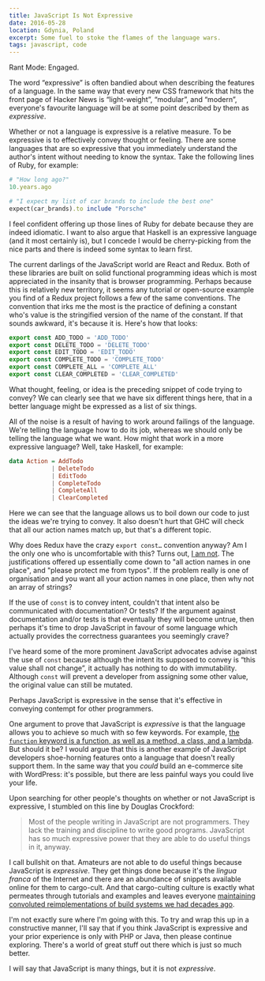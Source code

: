 ```yaml
---
title: JavaScript Is Not Expressive
date: 2016-05-28
location: Gdynia, Poland
excerpt: Some fuel to stoke the flames of the language wars.
tags: javascript, code
---
```


Rant Mode: Engaged.

The word “expressive” is often bandied about when describing the features of a
language. In the same way that every new CSS framework that hits the front page
of Hacker News is “light-weight”, “modular”, and “modern”, everyone's favourite
language will be at some point described by them as *expressive*.

Whether or not a language is expressive is a relative measure. To be expressive
is to effectively convey thought or feeling. There are some languages that are
so expressive that you immediately understand the author's intent without
needing to know the syntax. Take the following lines of Ruby, for example:

```ruby
# "How long ago?"
10.years.ago

# "I expect my list of car brands to include the best one"
expect(car_brands).to include "Porsche"
```

I feel confident offering up those lines of Ruby for debate because they are
indeed idiomatic. I want to also argue that Haskell is an expressive language
(and it most certainly is), but I concede I would be cherry-picking from the
nice parts and there is indeed some syntax to learn first.

The current darlings of the JavaScript world are React and Redux. Both of these
libraries are built on solid functional programming ideas which is most
appreciated in the insanity that is browser programming. Perhaps because this is
relatively new territory, it seems any tutorial or open-source example you find
of a Redux project follows a few of the same conventions. The convention that
irks me the most is the practice of defining a constant who's value is the
stringified version of the name of the constant. If that sounds awkward, it's
because it is. Here's how that looks:

```javascript
export const ADD_TODO = 'ADD_TODO'
export const DELETE_TODO = 'DELETE_TODO'
export const EDIT_TODO = 'EDIT_TODO'
export const COMPLETE_TODO = 'COMPLETE_TODO'
export const COMPLETE_ALL = 'COMPLETE_ALL'
export const CLEAR_COMPLETED = 'CLEAR_COMPLETED'
```

What thought, feeling, or idea is the preceding snippet of code trying to
convey? We can clearly see that we have six different things here, that in a
better language might be expressed as a list of six things.

All of the noise is a result of having to work around failings of the language.
We're telling the language how to do its job, whereas we should only be telling
the language what we want. How might that work in a more expressive language?
Well, take Haskell, for example:

```haskell
data Action = AddTodo
            | DeleteTodo
            | EditTodo
            | CompleteTodo
            | CompleteAll
            | ClearCompleted
```

Here we can see that the language allows us to boil down our code to just the
ideas we're trying to convey. It also doesn't hurt that GHC will check that all
our action names match up, but that's a different topic.

Why does Redux have the crazy `export const…` convention anyway? Am I the only
one who is uncomfortable with this? Turns out, [I am not][so]. The
justifications offered up essentially come down to "all action names in one
place", and "please protect me from typos". If the problem really is one of
organisation and you want all your action names in one place, then why not an
array of strings?

If the use of `const` is to convey intent, couldn't that intent also be
communicated with documentation? Or tests? If the argument against documentation
and/or tests is that eventually they will become untrue, then perhaps it's time
to drop JavaScript in favour of some language which actually provides the
correctness guarantees you seemingly crave?

I've heard some of the more prominent JavaScript advocates advise against the
use of `const` because although the intent its supposed to convey is “this value
shall not change”, it actually has nothing to do with immutability. Although
`const` will prevent a developer from assigning some other value, the original
value can still be mutated.

Perhaps JavaScript is expressive in the sense that it's effective in conveying
contempt for other programmers.

One argument to prove that JavaScript is *expressive* is that the language
allows you to achieve so much with so few keywords. For example, [the `function`
keyword is a function, as well as a method, a class, and a lambda][bob]. But
should it be? I would argue that this is another example of JavaScript
developers shoe-horning features onto a language that doesn't really support
them. In the same way that you *could* build an e-commerce site with WordPress:
it's possible, but there are less painful ways you could live your life.

Upon searching for other people's thoughts on whether or not JavaScript is
expressive, I stumbled on this line by Douglas Crockford:

> Most of the people writing in JavaScript are not programmers. They lack the
> training and discipline to write good programs. JavaScript has so much
> expressive power that they are able to do useful things in it, anyway.

I call bullshit on that. Amateurs are not able to do useful things because
JavaScript is *expressive*. They get things done because it's the *lingua
franca* of the Internet and there are an abundance of snippets available online
for them to cargo-cult. And that cargo-culting culture is exactly what permeates
through tutorials and examples and leaves everyone [maintaining convoluted
reimplementations of build systems we had decades ago][twmbbs].

I'm not exactly sure where I'm going with this. To try and wrap this up in a
constructive manner, I'll say that if you think JavaScript is expressive and
your prior experience is only with PHP or Java, then please continue exploring.
There's a world of great stuff out there which is just so much better.

I will say that JavaScript is many things, but it is not *expressive*.

[so]: http://stackoverflow.com/questions/34965856/what-is-the-point-of-the-constants-in-redux
[bob]: http://stackoverflow.com/a/2427532/704015
[twmbbs]: https://jezenthomas.com/the-worlds-most-boring-build-system/

